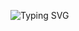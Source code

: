 ![Typing SVG](https://readme-typing-svg.demolab.com?font=Fira+Code&duration=4000&pause=2000&color=40685E&center=true&width=435&lines=MOTHERS+%231+SPECIAL+BOY+JARED+!!!1!;JARED+LOVES+HIS+FRIENDS+%26%26+FAMILY.;AND+HE+LOVES+YOU+TOO.+%E2%80%A2%3A)
